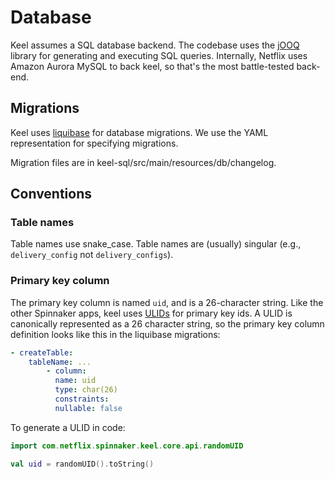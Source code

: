 # Database

Keel assumes a SQL database backend.
The codebase uses the [jOOQ](https://jooq.org) library for generating and executing SQL queries.
Internally, Netflix uses Amazon Aurora MySQL to back keel, so that's the most battle-tested back-end.

## Migrations

Keel uses [liquibase](https://www.liquibase.org/) for database migrations.
We use the YAML representation for specifying migrations.

Migration files are in keel-sql/src/main/resources/db/changelog.

## Conventions

### Table names

Table names use snake_case.
Table names are (usually) singular (e.g., `delivery_config` not `delivery_configs`).

### Primary key column

The primary key column is named `uid`, and is a 26-character string.
Like the other Spinnaker apps, keel uses [ULIDs](https://github.com/ulid/spec) for primary key ids.
A ULID is canonically represented as a 26 character string, so the primary key column definition looks like this in the liquibase migrations:

```yaml
- createTable:
    tableName: ...
        - column:
          name: uid
          type: char(26)
          constraints:
          nullable: false
```


To generate a ULID in code:

```kotlin
import com.netflix.spinnaker.keel.core.api.randomUID

val uid = randomUID().toString()
```

